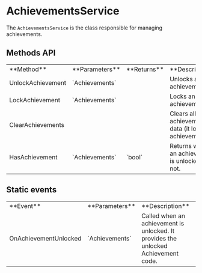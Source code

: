 # AchievementsService

The `AchievementsService` is the class responsible for managing achievements.

## Methods API

<table>
    <tbody>
        <tr>
            <td>**Method**</td>
            <td>**Parameters**</td>
            <td>**Returns**</td>
            <td>**Description**</td>
        </tr>
        <tr>
            <td>UnlockAchievement</td>
            <td>`Achievements`</td>
            <td></td>
            <td>Unlocks an achievement.</td>
        </tr>
        <tr>
            <td>LockAchievement</td>
            <td>`Achievements`</td>
            <td></td>
            <td>Locks an achievement.</td>
        </tr>
        <tr>
            <td>ClearAchievements</td>
            <td></td>
            <td></td>
            <td>Clears all achievements data (it locks all achievements).</td>
        </tr>
        <tr>
            <td>HasAchievement</td>
            <td>`Achievements`</td>
            <td>`bool`</td>
            <td>Returns wether an achievement is unlocked or not.</td>
        </tr>
    </tbody>
</table>

## Static events

<table>
    <tbody>
        <tr>
            <td>**Event**</td>
            <td>**Parameters**</td>
            <td>**Description**</td>
        </tr>
        <tr>
            <td>OnAchievementUnlocked</td>
            <td>`Achievements`</td>
            <td>Called when an achievement is unlocked. It provides the unlocked Achievement code.</td>
        </tr>
    </tbody>
</table>
